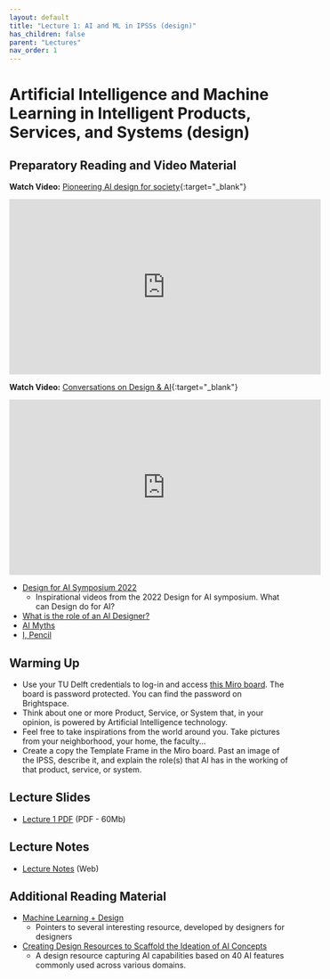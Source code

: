 ```yaml
---
layout: default
title: "Lecture 1: AI and ML in IPSSs (design)"
has_children: false
parent: "Lectures"
nav_order: 1
---
```


# Artificial Intelligence and Machine Learning in Intelligent Products, Services, and Systems (design)

## Preparatory Reading and Video Material

**Watch Video:** [Pioneering AI design for society](https://www.youtube.com/watch?v=l3BBir7Dljc){:target="\_blank"}
<iframe width="560" height="315" src="https://www.youtube.com/embed/l3BBir7Dljc?si=lGUEM0xtkmOJckz4" title="Pioneering AI design for society" frameborder="0" allow="accelerometer; autoplay; clipboard-write; encrypted-media; gyroscope; picture-in-picture; web-share" allowfullscreen></iframe>

**Watch Video:** [Conversations on Design & AI](https://www.youtube.com/watch?v=Qw8YAcsv250){:target="\_blank"}
<iframe width="560" height="315" src="https://www.youtube.com/embed/Qw8YAcsv250?si=-XgX19FeDD_O55ER" title="onversations on Design & AI" frameborder="0" allow="accelerometer; autoplay; clipboard-write; encrypted-media; gyroscope; picture-in-picture; web-share" allowfullscreen></iframe>


- [Design for AI Symposium 2022](https://www.tudelft.nl/en/ide/news/conferences-and-symposia/design4ai-symposium)
  - Inspirational videos from the 2022 Design for AI symposium. What can Design do for AI? 
- [What is the role of an AI Designer?](https://amandalinden.medium.com/what-is-the-role-of-an-a-i-designer-6943711046ec)
- [AI Myths](https://www.aimyths.org)
- [I, Pencil](https://en.wikisource.org/wiki/I,_Pencil)

## Warming Up

- Use your TU Delft credentials to log-in and access [this Miro board](https://miro.com/app/board/uXjVOPzwy3E=/). The board is password protected. You can find the password on Brightspace. 
- Think about one or more Product, Service, or System that, in your opinion, is powered by Artificial Intelligence technology.
- Feel free to take inspirations from the world around you. Take pictures from your neighborhood, your home, the faculty...
- Create a copy the Template Frame in the Miro board. Past an image of the IPSS, describe it, and explain the role(s) that AI has in the working of that product, service, or system. 

## Lecture Slides

- [Lecture 1 PDF]({{site.baseurl}}/assets/slides/ML4D-L1-2425.pdf) (PDF - 60Mb)  

## Lecture Notes

- [Lecture Notes](https://surfdrive.surf.nl/files/index.php/s/RyBCGg8LJ1HgXFG) (Web)

## Additional Reading Material

- [Machine Learning + Design](https://machinelearning.design/)
  - Pointers to several interesting resource, developed by designers for designers 
- [Creating Design Resources to Scaffold the Ideation of AI Concepts](https://dl.acm.org/doi/fullHtml/10.1145/3563657.3596058)
  - A design resource capturing AI capabilities based on 40 AI features commonly used across various domains.

